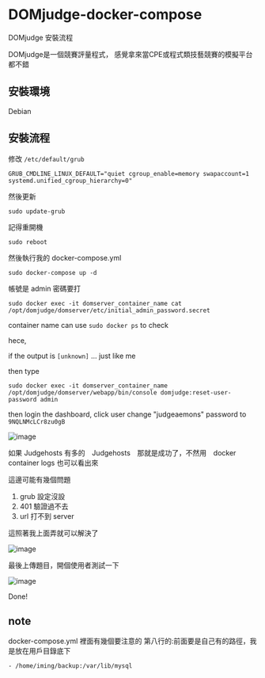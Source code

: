 # DOMjudge-docker-compose

DOMjudge 安裝流程

DOMjudge是一個競賽評量程式，
感覺拿來當CPE或程式類技藝競賽的模擬平台都不錯

## 安裝環境

Debian


## 安裝流程

修改 ``` /etc/default/grub ```
```
GRUB_CMDLINE_LINUX_DEFAULT="quiet cgroup_enable=memory swapaccount=1 systemd.unified_cgroup_hierarchy=0"
```
然後更新
```
sudo update-grub
```
記得重開機
```
sudo reboot
```

然後執行我的 docker-compose.yml

```
sudo docker-compose up -d
```

帳號是 admin
密碼要打
```
sudo docker exec -it domserver_container_name cat /opt/domjudge/domserver/etc/initial_admin_password.secret
```
container name can use ```sudo docker ps``` to check

hece, 

if the output is ```[unknown]``` ... just like me

then type

```
sudo docker exec -it domserver_container_name /opt/domjudge/domserver/webapp/bin/console domjudge:reset-user-password admin
```

then login the dashboard, click user
change "judgeaemons" password to ```9NQLNMcLCr8zu0gB```

![image](https://user-images.githubusercontent.com/50062014/199960685-2db1e22b-6e95-4afb-88e0-7e668f1c15e8.png)

如果 Judgehosts 有多的　Judgehosts　那就是成功了，不然用　docker container logs 也可以看出來

這邊可能有幾個問題
1. grub 設定沒設
2. 401 驗證過不去
3. url 打不到 server

這照著我上面弄就可以解決了

![image](https://user-images.githubusercontent.com/50062014/199961181-061f0dd3-b430-49fe-b1e9-22c668091110.png)

最後上傳題目，開個使用者測試一下

![image](https://user-images.githubusercontent.com/50062014/199961702-cc908315-803d-409f-9238-9aac9da00806.png)


Done!

## note

docker-compose.yml 裡面有幾個要注意的
第八行的:前面要是自己有的路徑，我是放在用戶目錄底下
```
- /home/iming/backup:/var/lib/mysql
```

